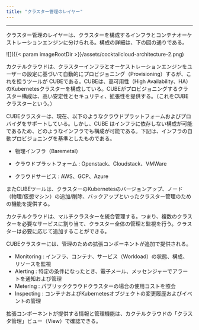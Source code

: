 ```yaml
---
title: "クラスター管理のレイヤー"
---
```



---

クラスター管理のレイヤーは、クラスターを構成するインフラとコンテナオーケストレーションエンジンに分けられる。構成の詳細は、下の図の通りである。

![]({{< param imageRootDir >}}/assets/cocktailcloud-architecture-2.png)

カクテルクラウドは、クラスターインフラとオーケストレーションエンジンをユーザーの設定に基づいて自動的にプロビジョニング（Provisioning）するが、これを担うツールが CUBEである。CUBEは、高可用性（High Availability、HA）のKubernetesクラスターを構成している。CUBEがプロビジョニングするクラスター構成は、高い安定性とセキュリティ、拡張性を提供する。（これをCUBEクラスターという。）

CUBEクラスターは、現在、以下のようなクラウドプラットフォームおよびプロバイダをサポートしている。しかし、CUBE はインフラに依存しない構成が可能であるため、どのようなインフラでも構成が可能である。下記は、インフラの自動プロビジョニングを基準としたものである。

* 物理インフラ（Baremetal）

* クラウドプラットフォーム : Openstack、Cloudstack、VMWare

* クラウドサービス : AWS、GCP、Azure

またCUBEツールは、クラスターのKubernetesのバージョンアップ、ノード（物理/仮想マシン）の追加/削除、バックアップといったクラスター管理のための機能を提供する。

カクテルクラウドは、マルチクラスターを統合管理する。つまり、複数のクラスターを必要なサービスに割り当て、クラスター全体の管理と監視を行う。クラスターは必要に応じて追加することができる。

CUBEクラスターには、管理のための拡張コンポーネントが追加で提供される。

* Monitoring : インフラ、コンテナ、サービス（Workload）の状態、構成、リソースを監視
* Alerting : 特定の条件になったとき、電子メール、メッセンジャーでアラートを通知および管理
* Metering : パブリッククラウドクラスターの場合の使用コストを照会
* Inspecting : コンテナおよびKubernetesオブジェクトの変更履歴およびイベントの管理

拡張コンポーネントが提供する情報と管理機能は、カクテルクラウドの「クラスタ管理」ビュー（View）で確認できる。
